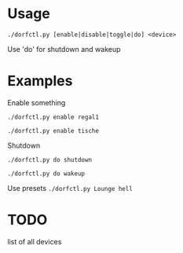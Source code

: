 # Usage

`./dorfctl.py [enable|disable|toggle|do] <device>`

Use 'do' for shutdown and wakeup


# Examples
Enable something

`./dorfctl.py enable regal1`

`./dorfctl.py enable tische`

Shutdown

`./dorfctl.py do shutdown`

`./dorfctl.py do wakeup`

Use presets
`./dorfctl.py Lounge hell`

# TODO
list of all devices

